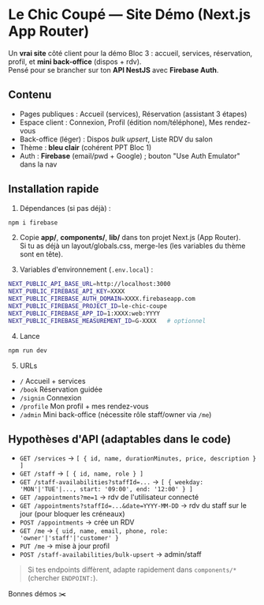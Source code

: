 # Le Chic Coupé — Site Démo (Next.js App Router)

Un **vrai site** côté client pour la démo Bloc 3 : accueil, services, réservation, profil, et **mini back-office** (dispos + rdv).  
Pensé pour se brancher sur ton **API NestJS** avec **Firebase Auth**.

## Contenu
- Pages publiques : Accueil (services), Réservation (assistant 3 étapes)
- Espace client : Connexion, Profil (édition nom/téléphone), Mes rendez-vous
- Back-office (léger) : Dispos *bulk upsert*, Liste RDV du salon
- Thème : **bleu clair** (cohérent PPT Bloc 1)
- Auth : **Firebase** (email/pwd + Google) ; bouton "Use Auth Emulator" dans la nav

## Installation rapide

1) Dépendances (si pas déjà) :
```bash
npm i firebase
```

2) Copie **app/**, **components/**, **lib/** dans ton projet Next.js (App Router).  
Si tu as déjà un layout/globals.css, merge-les (les variables du thème sont en tête).

3) Variables d'environnement (`.env.local`) :
```bash
NEXT_PUBLIC_API_BASE_URL=http://localhost:3000
NEXT_PUBLIC_FIREBASE_API_KEY=XXXX
NEXT_PUBLIC_FIREBASE_AUTH_DOMAIN=XXXX.firebaseapp.com
NEXT_PUBLIC_FIREBASE_PROJECT_ID=le-chic-coupe
NEXT_PUBLIC_FIREBASE_APP_ID=1:XXXX:web:YYYY
NEXT_PUBLIC_FIREBASE_MEASUREMENT_ID=G-XXXX   # optionnel
```

4) Lance
```bash
npm run dev
```

5) URLs
- `/` Accueil + services
- `/book` Réservation guidée
- `/signin` Connexion
- `/profile` Mon profil + mes rendez-vous
- `/admin` Mini back-office (nécessite rôle staff/owner via `/me`)

## Hypothèses d'API (adaptables dans le code)
- `GET /services` → `[ { id, name, durationMinutes, price, description } ]`
- `GET /staff` → `[ { id, name, role } ]`
- `GET /staff-availabilities?staffId=...` → `[ { weekday: 'MON'|'TUE'|..., start: '09:00', end: '12:00' } ]`
- `GET /appointments?me=1` → rdv de l'utilisateur connecté
- `GET /appointments?staffId=...&date=YYYY-MM-DD` → rdv du staff sur le jour (pour bloquer les créneaux)
- `POST /appointments` → crée un RDV
- `GET /me` → `{ uid, name, email, phone, role: 'owner'|'staff'|'customer' }`
- `PUT /me` → mise à jour profil
- `POST /staff-availabilities/bulk-upsert` → admin/staff

> Si tes endpoints diffèrent, adapte rapidement dans `components/*` (chercher `ENDPOINT:`).

Bonnes démos ✂️
